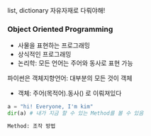 list, dictionary 자유자재로 다뤄야해!



### Object Oriented Programming

* 사물을 표현하는 프로그래밍
* 상식적인 프로그래밍
* 논리학: 모든 언어는 주어와 동사로 표현 가능



파이썬은 객체지향언어: 대부분의 모든 것이 객체

* 객체: 주어(목적어).동사() 로 이뤄져있다

```python
a = "hi! Everyone, I'm kim"
dir(a) # 내가 지금 할 수 있는 Method를 볼 수 있음

Method: 조작 방법
```

